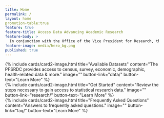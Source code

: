 ```yaml
---
title: Home
permalink: /
layout: home
promotion-table:true
feature: true
feature-title: Access Data Advancing Academic Research
feature-body: >
  In conjunction with the Office of the Vice President for Research, the College of Liberal Arts has been the leading force behind Temple University’s membership in the newly created Philadelphia Federal Statistical Research Data Center (PFSRDC).  Through the PFSRDC, Temple faculty and students are able to conduct statistical analysis of a wide range of non-public microdata collected by the U.S. Census Bureau and other government agencies.</br></br>The PFSRDC is a secure computer lab at the Philadelphia Federal Reserve through which qualified researchers with approved projects can access restricted data residing on the Census Bureau servers. To gain access to the data, researchers must <a href="/philadelphia-federal-statistical-research-data-center/research">submit a project proposal</a> for approval by the Agency that provides the data. All proposals must be submitted through the <a href="/philadelphia-federal-statistical-research-data-center/contact">PFSRDC Administrator</a>.
feature-image: media/hero_bg.png
published: true
---
```



<div class="row row-wide">
<div class="col m12 l4">{% include cards/card2-image.html title="Available Datasets" content="The PFSRDC provides access to census, survey, economic, demographic, health-related data &amp; more." image="" button-link="data/" button-text="Learn More" %}</div>
<div class="col m12 l4">{% include cards/card2-image.html title="Get Started" content="Review the steps necessary to gain access to statistical research data." image="" button-link="research/" button-text="Learn More" %}</div>
<div class="col m12 l4">{% include cards/card2-image.html title="Frequently Asked Questions" content="Answers to frequently asked questions." image="" button-link="faq/" button-text="Learn More" %}</div>
</div>
